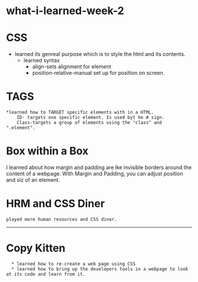 # what-i-learned-week-2

# CSS
  * learned its genreal purpose which is to style the html and its contents.
    * learned syntax
      *  align-sets alignment for element
      *  position-relative-manual set up for position on screen.

# TAGS #
    *learned how to TARGET specific elements with in a HTML.
        ID- targets one specific element. Is used byt he # sign.
        Class-targets a group of elements using the "class" and ".element".


 # Box within a Box 
  I learned about how margin and padding are lke invisible borders around the content of a webpage. With Margin and Padding, you can adjust position and siz of an element.

  # HRM and CSS Diner
    played more human resources and CSS diner.

   ---

   # Copy Kitten
      * learned how to re-create a web page using CSS
      * learned how to bring up the developers tools in a webpage to look at its code and learn from it.

 

